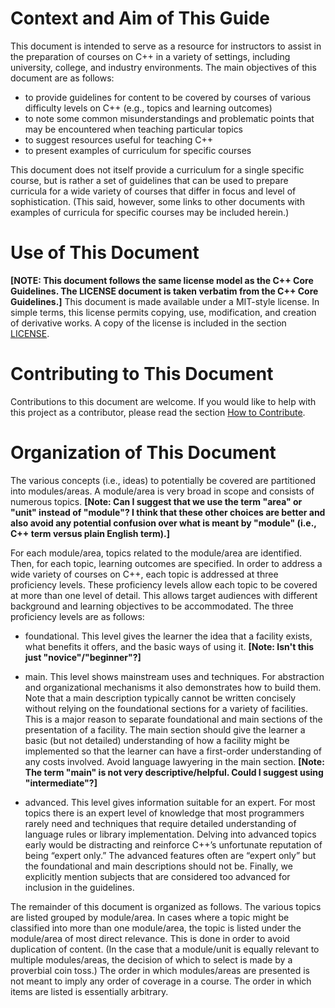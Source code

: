 # Context and Aim of This Guide

This document is intended to serve as a resource for instructors
to assist in the preparation of courses on C++ in a variety of
settings, including university, college, and industry environments.
The main objectives of this document are as follows:

  - to provide guidelines for content to be covered by courses of various
    difficulty levels on C++ (e.g., topics and learning outcomes)
  - to note some common misunderstandings and problematic points that may
    be encountered when teaching particular topics
  - to suggest resources useful for teaching C++
  - to present examples of curriculum for specific courses

This document does not itself provide a curriculum for a single specific
course, but is rather a set of guidelines that can be used to prepare
curricula for a wide variety of courses that differ in focus and level
of sophistication.
(This said, however, some links to other documents with examples of
curricula for specific courses may be included herein.)

# Use of This Document

**[NOTE: This document follows the same license model as the C++ Core
Guidelines.  The LICENSE document is taken verbatim from the C++ Core
Guidelines.]**
This document is made available under a MIT-style license.
In simple terms, this license permits copying, use, modification,
and creation of derivative works.
A copy of the license is included in the section [LICENSE](#license).

# Contributing to This Document

Contributions to this document are welcome.
If you would like to help with this project as a contributor,
please read the section [How to Contribute](#contributing).

# Organization of This Document

The various concepts (i.e., ideas) to potentially be covered 
are partitioned into modules/areas.
A module/area is very broad in scope and consists of numerous topics.
**[Note: Can I suggest that we use the term "area" or "unit" instead of
"module"?  I think that these other choices are better and also
avoid any potential confusion over what is meant by "module"
(i.e., C++ term versus plain English term).]**

For each module/area, topics related to the module/area are identified.
Then, for each topic, learning outcomes are specified.
In order to address a wide variety of courses on C++, each topic
is addressed at three proficiency levels.
These proficiency levels allow each topic to be covered at more than
one level of detail.
This allows target audiences with different background and learning
objectives to be accommodated.
The three proficiency levels are as follows:

  - foundational.  This level gives the learner the idea that a
    facility exists, what benefits it offers, and the basic ways of using it.
    **[Note: Isn't this just "novice"/"beginner"?]**

  - main.  This level shows mainstream uses and techniques.
    For abstraction and organizational mechanisms it also demonstrates how to
    build them.  Note that a main description typically cannot be written
    concisely without relying on the foundational sections for a variety of
    facilities. This is a major reason to separate foundational and main
    sections of the presentation of a facility. The main section should
    give the learner a basic (but not detailed) understanding of how a
    facility might be implemented so that the learner can have a first-order
    understanding of any costs involved.
    Avoid language lawyering in the main section.
    **[Note: The term "main" is not very descriptive/helpful.  Could I suggest
    using "intermediate"?]**

  - advanced.  This level gives information suitable for an expert.
    For most topics there is an expert level of knowledge that most
    programmers rarely need and techniques that require detailed understanding
    of language rules or library implementation.  Delving into advanced topics
    early would be distracting and reinforce C++’s unfortunate reputation of
    being “expert only.”  The advanced features often are “expert only” but
    the foundational and main descriptions should not be.  Finally, we
    explicitly mention subjects that are considered too advanced for inclusion
    in the guidelines.

The remainder of this document is organized as follows.
The various topics are listed grouped by module/area.
In cases where a topic might be classified into more
than one module/area, the topic is listed under the module/area of most direct
relevance.
This is done in order to avoid duplication of content.
(In the case that a module/unit is equally relevant to multiple modules/areas,
the decision of which to select is made by a proverbial coin toss.)
The order in which modules/areas are presented
is not meant to imply any order of coverage in a course.
The order in which items are listed is essentially arbitrary.
